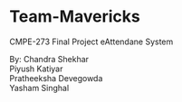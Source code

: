 # Team-Mavericks
CMPE-273 Final Project
eAttendane System

By:
Chandra Shekhar  
Piyush Katiyar  
Pratheeksha Devegowda  
Yasham Singhal
